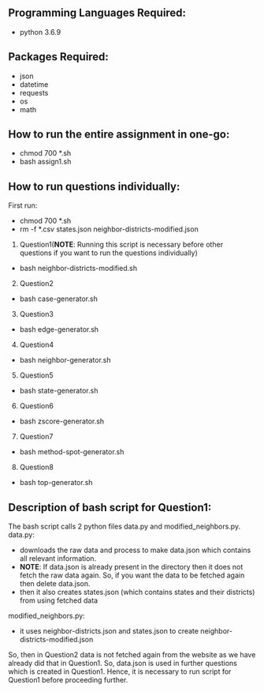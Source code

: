 ## Programming Languages Required:
- python 3.6.9

## Packages Required:
* json
* datetime
* requests
* os
* math

## How to run the entire assignment in one-go:
* chmod 700 \*.sh
* bash assign1.sh

## How to run questions individually:
First run:
* chmod 700 *.sh
* rm -f *.csv states.json neighbor-districts-modified.json

1. Question1(**NOTE**: Running this script is necessary before other questions if you want to run the questions individually)
* bash neighbor-districts-modified.sh

2. Question2
* bash case-generator.sh

3. Question3
* bash edge-generator.sh

4. Question4
* bash neighbor-generator.sh

5. Question5
* bash state-generator.sh

6. Question6
* bash zscore-generator.sh

7. Question7
* bash method-spot-generator.sh

8. Question8
* bash top-generator.sh

## Description of bash script for Question1:
The bash script calls 2 python files data.py and modified_neighbors.py.
data.py:
* downloads the raw data and process to make data.json which contains all relevant information.
* **NOTE**: If data.json is already present in the directory then it does not fetch the raw data again. So, if you want the data to be fetched again then delete data.json.
* then it also creates states.json (which contains states and their districts) from using fetched data

modified_neighbors.py:
* it uses neighbor-districts.json and states.json to create neighbor-districts-modified.json

So, then in Question2 data is not fetched again from the website as we have already did that in Question1. So, data.json is used in further questions which is created in Question1.
Hence, it is necessary to run script for Question1 before proceeding further.

